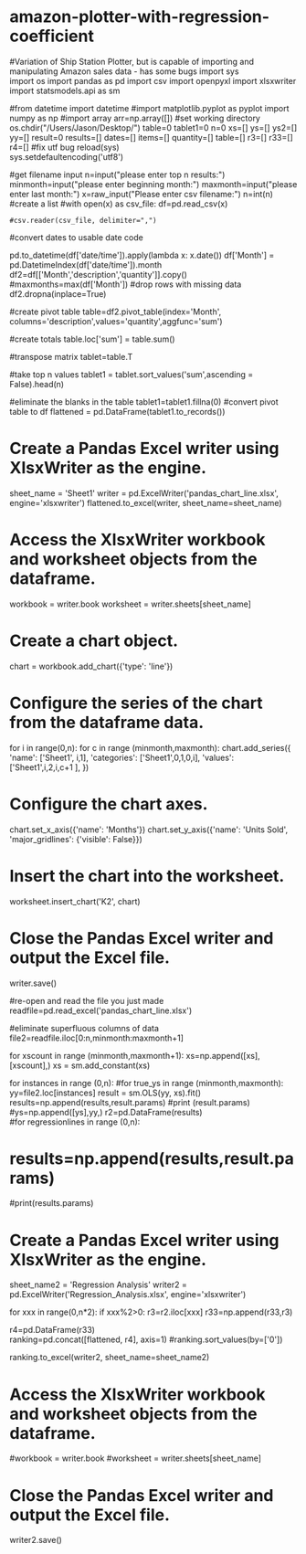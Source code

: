 # amazon-plotter-with-regression-coefficient
#Variation of Ship Station Plotter, but is capable of importing and manipulating Amazon sales data - has some bugs
import sys  
import os
import pandas as pd
import csv
import openpyxl
import xlsxwriter
import statsmodels.api as sm

#from datetime import datetime
#import matplotlib.pyplot as pyplot
import numpy as np
#import array
arr=np.array([])
#set working directory
os.chdir("/Users/Jason/Desktop/")
table=0
tablet1=0
n=0
xs=[]
ys=[]
ys2=[]
yy=[]
result=0
results=[]
dates=[]
items=[]
quantity=[]
table=[]
r3=[]
r33=[]
r4=[]
#fix utf bug
reload(sys)  
sys.setdefaultencoding('utf8')

#get filename input
n=input("please enter top n results:")
minmonth=input("please enter beginning month:")
maxmonth=input("please enter last month:")
x=raw_input("Please enter csv filename:")
n=int(n)
#create a list
#with open(x) as csv_file:
df=pd.read_csv(x)
    
    #csv.reader(csv_file, delimiter=",")
 
#convert dates to usable date code

pd.to_datetime(df['date/time']).apply(lambda x: x.date())
df['Month'] = pd.DatetimeIndex(df['date/time']).month
df2=df[['Month','description','quantity']].copy()
#maxmonths=max(df['Month'])
#drop rows with missing data
df2.dropna(inplace=True)
    

#create pivot table
table=df2.pivot_table(index='Month', columns='description',values='quantity',aggfunc='sum')

#create totals
table.loc['sum'] = table.sum()


#transpose matrix
tablet=table.T

#take top n values
tablet1 = tablet.sort_values('sum',ascending = False).head(n)

#eliminate the blanks in the table
tablet1=tablet1.fillna(0)
#convert pivot table to df
flattened = pd.DataFrame(tablet1.to_records())

# Create a Pandas Excel writer using XlsxWriter as the engine.
sheet_name = 'Sheet1'
writer     = pd.ExcelWriter('pandas_chart_line.xlsx', engine='xlsxwriter')
flattened.to_excel(writer, sheet_name=sheet_name)

# Access the XlsxWriter workbook and worksheet objects from the dataframe.
workbook  = writer.book
worksheet = writer.sheets[sheet_name]

# Create a chart object.
chart = workbook.add_chart({'type': 'line'})

# Configure the series of the chart from the dataframe data.
for i in range(0,n):
    for c in range (minmonth,maxmonth):
        chart.add_series({
                'name':       ['Sheet1', i,1],
                'categories': ['Sheet1',0,1,0,i],
                'values':     ['Sheet1',i,2,i,c+1 ],
                })

# Configure the chart axes.
chart.set_x_axis({'name': 'Months'})
chart.set_y_axis({'name': 'Units Sold', 'major_gridlines': {'visible': False}})

# Insert the chart into the worksheet.
worksheet.insert_chart('K2', chart)

# Close the Pandas Excel writer and output the Excel file.
writer.save()


#re-open and read the file you just made
readfile=pd.read_excel('pandas_chart_line.xlsx')

#eliminate superfluous columns of data
file2=readfile.iloc[0:n,minmonth:maxmonth+1]


for xscount in range (minmonth,maxmonth+1):
    xs=np.append([xs],[xscount],)
xs = sm.add_constant(xs)

for instances in range (0,n):
    #for true_ys in range (minmonth,maxmonth):
    yy=file2.loc[instances]
    result = sm.OLS(yy, xs).fit()   
    results=np.append(results,result.params)
    #print (result.params)
    #ys=np.append([ys],yy,)
r2=pd.DataFrame(results)        
#for regressionlines in range (0,n):
#    results=np.append(results,result.params)
    
#print(results.params)

# Create a Pandas Excel writer using XlsxWriter as the engine.
sheet_name2 = 'Regression Analysis'
writer2     = pd.ExcelWriter('Regression_Analysis.xlsx', engine='xlsxwriter')

for xxx in range(0,n*2):
    if xxx%2>0: 
        r3=r2.iloc[xxx]
        r33=np.append(r33,r3)

r4=pd.DataFrame(r33)  
ranking=pd.concat([flattened, r4], axis=1)
#ranking.sort_values(by=['0'])

ranking.to_excel(writer2, sheet_name=sheet_name2)


    
# Access the XlsxWriter workbook and worksheet objects from the dataframe.
#workbook  = writer.book
#worksheet = writer.sheets[sheet_name]


# Close the Pandas Excel writer and output the Excel file.
writer2.save()











